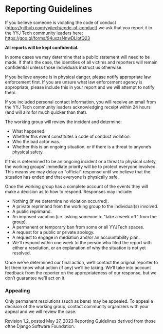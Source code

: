 # Reporting Guidelines

If you believe someone is violating the code of conduct (https://github.com/yyjtech/code-of-conduct) 
we ask that you report it to the YYJ Tech community leaders here: https://goo.gl/forms/94uxzsNnwDLIotQ23

**All reports will be kept confidential.** 

In some cases we may determine that a
public statement will need to be made. If that’s the case, the identities of all
victims and reporters will remain confidential unless those individuals instruct
us otherwise.

If you believe anyone is in physical danger, please notify appropriate law
enforcement first. If you are unsure what law enforcement agency is appropriate,
please include this in your report and we will attempt to notify them.

If you included personal contact information, you will receive an email from the YYJ Tech community leaders acknowledging
receipt within 24 hours (and will aim for much quicker than that).

The working group will review the incident and determine:

* What happened.
* Whether this event constitutes a code of conduct violation.
* Who the bad actor was.
* Whether this is an ongoing situation, or if there is a threat to anyone’s
  physical safety.

If this is determined to be an ongoing incident or a threat to physical safety,
the working groups’ immediate priority will be to protect everyone involved.
This means we may delay an "official" response until we believe that the
situation has ended and that everyone is physically safe.

Once the working group has a complete account of the events they will make a
decision as to how to respond. Responses may include:

* Nothing (if we determine no violation occurred).
* A private reprimand from the working group to the individual(s) involved.
* A public reprimand.
* An imposed vacation (i.e. asking someone to "take a week off" from the group).
* A permanent or temporary ban from some or all YYJTech spaces.
* A request for a public or private apology.
* A request to engage in mediation and/or an accountability plan.
* We’ll respond within one week to the person who filed the report with either a
  resolution, or an explanation of why the situation is not yet resolved.

Once we’ve determined our final action, we’ll contact the original reporter to
let them know what action (if any) we’ll be taking. We’ll take into account
feedback from the reporter on the appropriateness of our response, but we don’t
guarantee we’ll act on it.

### Appealing

Only permanent resolutions (such as bans) may be appealed. To appeal a decision
of the working group, contact community organizers with your appeal and we will review the case.

Revision 1.2, posted May 27, 2023 
Reporting Guidelines derived from those ofthe Django Software Foundation.
